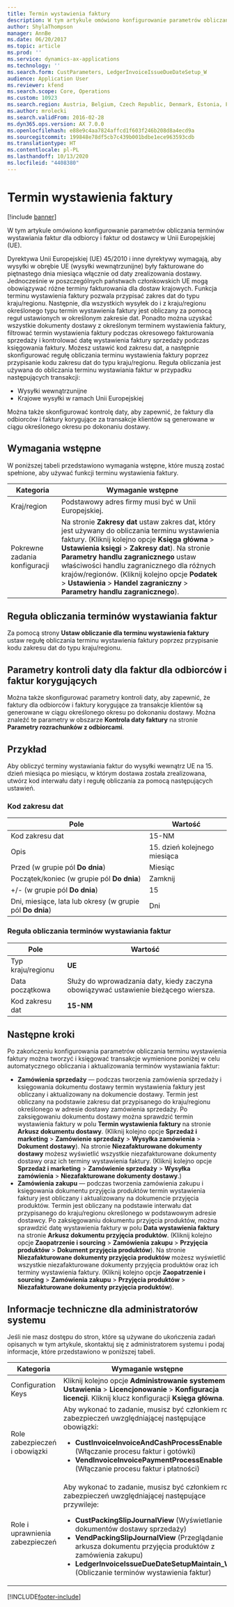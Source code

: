 ```yaml
---
title: Termin wystawienia faktury
description: W tym artykule omówiono konfigurowanie parametrów obliczania terminów wystawiania faktur dla odbiorcy i faktur od dostawcy w Unii Europejskiej (UE).
author: ShylaThompson
manager: AnnBe
ms.date: 06/20/2017
ms.topic: article
ms.prod: ''
ms.service: dynamics-ax-applications
ms.technology: ''
ms.search.form: CustParameters, LedgerInvoiceIssueDueDateSetup_W
audience: Application User
ms.reviewer: kfend
ms.search.scope: Core, Operations
ms.custom: 10923
ms.search.region: Austria, Belgium, Czech Republic, Denmark, Estonia, Finland, France, Germany, Hungary, Iceland, Italy, Latvia, Lithuania, Netherlands, Poland, Spain, Sweden, United Kingdom
ms.author: mrolecki
ms.search.validFrom: 2016-02-28
ms.dyn365.ops.version: AX 7.0.0
ms.openlocfilehash: e88e9c4aa7824affcd1f603f246b208d8a4ecd9a
ms.sourcegitcommit: 199848e78df5cb7c439b001bdbe1ece963593cdb
ms.translationtype: HT
ms.contentlocale: pl-PL
ms.lasthandoff: 10/13/2020
ms.locfileid: "4408380"
---
```

# <a name="invoice-issue-deadline"></a>Termin wystawienia faktury

[!include [banner](../includes/banner.md)]

W tym artykule omówiono konfigurowanie parametrów obliczania terminów wystawiania faktur dla odbiorcy i faktur od dostawcy w Unii Europejskiej (UE).

Dyrektywa Unii Europejskiej (UE) 45/2010 i inne dyrektywy wymagają, aby wysyłki w obrębie UE (wysyłki wewnątrzunijne) były fakturowane do piętnastego dnia miesiąca włącznie od daty zrealizowania dostawy. Jednocześnie w poszczególnych państwach członkowskich UE mogą obowiązywać różne terminy fakturowania dla dostaw krajowych. Funkcja terminu wystawienia faktury pozwala przypisać zakres dat do typu kraju/regionu. Następnie, dla wszystkich wysyłek do i z kraju/regionu określonego typu termin wystawienia faktury jest obliczany za pomocą reguł ustawionych w określonym zakresie dat. Ponadto można uzyskać wszystkie dokumenty dostawy z określonym terminem wystawienia faktury, filtrować termin wystawienia faktury podczas okresowego fakturowania sprzedaży i kontrolować datę wystawienia faktury sprzedaży podczas księgowania faktury. Możesz ustawić kod zakresu dat, a następnie skonfigurować regułę obliczania terminu wystawienia faktury poprzez przypisanie kodu zakresu dat do typu kraju/regionu. Reguła obliczania jest używana do obliczania terminu wystawiania faktur w przypadku następujących transakcji:

-   Wysyłki wewnątrzunijne
-   Krajowe wysyłki w ramach Unii Europejskiej

Można także skonfigurować kontrolę daty, aby zapewnić, że faktury dla odbiorców i faktury korygujące za transakcje klientów są generowane w ciągu określonego okresu po dokonaniu dostawy.

## <a name="prerequisites"></a>Wymagania wstępne
W poniższej tabeli przedstawiono wymagania wstępne, które muszą zostać spełnione, aby używać funkcji terminu wystawienia faktury.

| Kategoria            | Wymaganie wstępne                                                                                                                                                                                                                                                                                                                                                                             |
|---------------------|------------------------------------------------------------------------------------------------------------------------------------------------------------------------------------------------------------------------------------------------------------------------------------------------------------------------------------------------------------------------------------------|
| Kraj/region      | Podstawowy adres firmy musi być w Unii Europejskiej.                                                                                                                                                                                                                                                                                                                    |
| Pokrewne zadania konfiguracji | Na stronie **Zakresy dat** ustaw zakres dat, który jest używany do obliczania terminu wystawienia faktury. (Kliknij kolejno opcje **Księga główna** &gt; **Ustawienia księgi** &gt; **Zakresy dat**). Na stronie **Parametry handlu zagranicznego** ustaw właściwości handlu zagranicznego dla różnych krajów/regionów. (Kliknij kolejno opcje **Podatek** &gt; **Ustawienia** &gt; **Handel zagraniczny** &gt; **Parametry handlu zagranicznego**). |

## <a name="invoice-issue-due-date-calculation-rule"></a>Reguła obliczania terminów wystawiania faktur
Za pomocą strony **Ustaw obliczanie dla terminu wystawienia faktury** ustaw regułę obliczania terminu wystawienia faktury poprzez przypisanie kodu zakresu dat do typu kraju/regionu.

## <a name="date-control-parameters-for-customer-invoices-and-credit-notes"></a>Parametry kontroli daty dla faktur dla odbiorców i faktur korygujących
Można także skonfigurować parametry kontroli daty, aby zapewnić, że faktury dla odbiorców i faktury korygujące za transakcje klientów są generowane w ciągu określonego okresu po dokonaniu dostawy. Można znaleźć te parametry w obszarze **Kontrola daty faktury** na stronie **Parametry rozrachunków z odbiorcami**.

## <a name="example"></a>Przykład
Aby obliczyć terminy wystawiania faktur do wysyłki wewnątrz UE na 15. dzień miesiąca po miesiącu, w którym dostawa została zrealizowana, utwórz kod interwału daty i regułę obliczania za pomocą następujących ustawień.

### <a name="date-interval-code"></a>Kod zakresu dat

| Pole                                                           | Wartość                           |
|-----------------------------------------------------------------|---------------------------------|
| Kod zakresu dat                                              | 15-NM                           |
| Opis                                                     | 15. dzień kolejnego miesiąca |
| Przed (w grupie pól **Do dnia**)                         | Miesiąc                           |
| Początek/koniec (w grupie pól **Do dnia**)                      | Zamknij                             |
| +/- (w grupie pól **Do dnia**)                            | 15                              |
| Dni, miesiące, lata lub okresy (w grupie pól **Do dnia**) | Dni                            |

### <a name="invoice-issue-due-date-calculation-rule"></a>Reguła obliczania terminów wystawiania faktur

| Pole               | Wartość                                                     |
|---------------------|-----------------------------------------------------------|
| Typ kraju/regionu | **UE**                                                    |
| Data początkowa          | Służy do wprowadzania daty, kiedy zaczyna obowiązywać ustawienie bieżącego wiersza. |
| Kod zakresu dat  | **15-NM**                                                 |

## <a name="next-steps"></a>Następne kroki
Po zakończeniu konfigurowania parametrów obliczania terminu wystawienia faktury można tworzyć i księgować transakcje wymienione poniżej w celu automatycznego obliczania i aktualizowania terminów wystawiania faktur:

-   **Zamówienia sprzedaży** — podczas tworzenia zamówienia sprzedaży i księgowania dokumentu dostawy termin wystawienia faktury jest obliczany i aktualizowany na dokumencie dostawy. Termin jest obliczany na podstawie zakresu dat przypisanego do kraju/regionu określonego w adresie dostawy zamówienia sprzedaży. Po zaksięgowaniu dokumentu dostawy można sprawdzić termin wystawienia faktury w polu **Termin wystawienia faktury** na stronie **Arkusz dokumentu dostawy**. (Kliknij kolejno opcje **Sprzedaż i marketing** &gt; **Zamówienie sprzedaży** &gt; **Wysyłka zamówienia** &gt; **Dokument dostawy**). Na stronie **Niezafakturowane dokumenty dostawy** możesz wyświetlić wszystkie niezafakturowane dokumenty dostawy oraz ich terminy wystawienia faktury. (Kliknij kolejno opcje **Sprzedaż i marketing** &gt; **Zamówienie sprzedaży** &gt; **Wysyłka zamówienia** &gt; **Niezafakturowane dokumenty dostawy**.)
-   **Zamówienia zakupu** — podczas tworzenia zamówienia zakupu i księgowania dokumentu przyjęcia produktów termin wystawienia faktury jest obliczany i aktualizowany na dokumencie przyjęcia produktów. Termin jest obliczany na podstawie interwału dat przypisanego do kraju/regionu określonego w podstawowym adresie dostawcy. Po zaksięgowaniu dokumentu przyjęcia produktów, można sprawdzić datę wystawienia faktury w polu **Data wystawienia faktury** na stronie **Arkusz dokumentu przyjęcia produktów**. (Kliknij kolejno opcje **Zaopatrzenie i sourcing** &gt; **Zamówienia zakupu** &gt; **Przyjęcia produktów** &gt; **Dokument przyjęcia produktów**). Na stronie **Niezafakturowane dokumenty przyjęcia produktów** możesz wyświetlić wszystkie niezafakturowane dokumenty przyjęcia produktów oraz ich terminy wystawienia faktury. (Kliknij kolejno opcje **Zaopatrzenie i sourcing** &gt; **Zamówienia zakupu** &gt; **Przyjęcia produktów** &gt; **Niezafakturowane dokumenty przyjęcia produktów**).

## <a name="technical-information-for-system-administrators"></a>Informacje techniczne dla administratorów systemu
Jeśli nie masz dostępu do stron, które są używane do ukończenia zadań opisanych w tym artykule, skontaktuj się z administratorem systemu i podaj informacje, które przedstawiono w poniższej tabeli.

<table>
<colgroup>
<col width="50%" />
<col width="50%" />
</colgroup>
<thead>
<tr class="header">
<th>Kategoria</th>
<th>Wymaganie wstępne</th>
</tr>
</thead>
<tbody>
<tr class="odd">
<td>Configuration Keys</td>
<td>Kliknij kolejno opcje <strong>Administrowanie systemem</strong> &gt; <strong>Ustawienia</strong> &gt; <strong>Licencjonowanie</strong> &gt; <strong>Konfiguracja licencji</strong>. Kliknij klucz konfiguracji <strong>Księga główna</strong>.</td>
</tr>
<tr class="even">
<td>Role zabezpieczeń i obowiązki</td>
<td>Aby wykonać to zadanie, musisz być członkiem roli zabezpieczeń uwzględniającej następujące obowiązki:
<ul>
<li><strong>CustInvoiceInvoiceAndCashProcessEnable</strong> (Włączanie procesu faktur i gotówki)</li>
<li><strong>VendInvoiceInvoicePaymentProcessEnable</strong> (Włączanie procesu faktur i płatności)</li>
</ul></td>
</tr>
<tr class="odd">
<td>Role i uprawnienia zabezpieczeń</td>
<td>Aby wykonać to zadanie, musisz być członkiem roli zabezpieczeń uwzględniającej następujące przywileje:
<ul>
<li><strong>CustPackingSlipJournalView</strong> (Wyświetlanie dokumentów dostawy sprzedaży)</li>
<li><strong>VendPackingSlipJournalView</strong> (Przeglądanie arkusza dokumentu przyjęcia produktów z zamówienia zakupu)</li>
<li><strong>LedgerInvoiceIssueDueDateSetupMaintain_W</strong> (Obliczanie terminów wystawienia faktur)</li>
</ul></td>
</tr>
</tbody>
</table>







[!INCLUDE[footer-include](../../includes/footer-banner.md)]